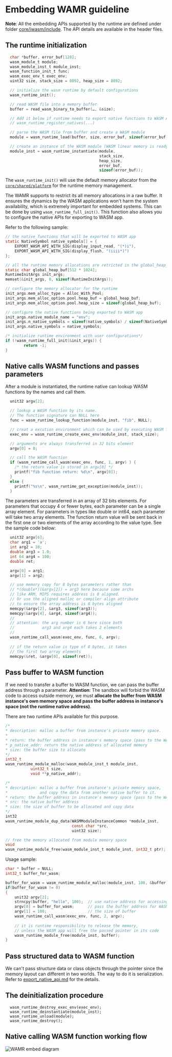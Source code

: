 Embedding WAMR guideline
=====================================


**Note**: All the embedding APIs supported by the runtime are defined under folder [core/iwasm/include](../core/iwasm/include). The API details are available in the header files.

## The runtime initialization



``` C
  char *buffer, error_buf[128];
  wasm_module_t module;
  wasm_module_inst_t module_inst;
  wasm_function_inst_t func;
  wasm_exec_env_t exec_env;
  uint32 size, stack_size = 8092, heap_size = 8092;

  // initialize the wasm runtime by default configurations
  wasm_runtime_init();

  // read WASM file into a memory buffer
  buffer = read_wasm_binary_to_buffer(…, &size);

  // Add it below if runtime needs to export native functions to WASM APP 
  // wasm_runtime_register_natives(...)

  // parse the WASM file from buffer and create a WASM module
  module = wasm_runtime_load(buffer, size, error_buf, sizeof(error_buf));

  // create an instance of the WASM module (WASM linear memory is ready)
  module_inst = wasm_runtime_instantiate(module,
                                         stack_size,
                                         heap_size,
                                         error_buf,
                                         sizeof(error_buf));
```

The `wasm_runtime_init()`  will use the default memory allocator from the [`core/shared/platform`](../core/shared/platform) for the runtime memory management.



The WAMR supports to restrict its all memory allocations in a raw buffer.  It ensures the dynamics by the WASM applications won't harm the system availability, which is extremely important for embedded systems. This can be done by using `wasm_runtime_full_init()`. This function also allows you to configure the native APIs for exporting to WASM app.

Refer to the following sample:

```c
// the native functions that will be exported to WASM app
static NativeSymbol native_symbols[] = {
    EXPORT_WASM_API_WITH_SIG(display_input_read, "(*)i"),
    EXPORT_WASM_API_WITH_SIG(display_flush, "(iiii*)")
};

// all the runtime memory allocations are retricted in the global_heap_buf array
static char global_heap_buf[512 * 1024];
RuntimeInitArgs init_args;
memset(&init_args, 0, sizeof(RuntimeInitArgs));

// configure the memory allocator for the runtime
init_args.mem_alloc_type = Alloc_With_Pool;
init_args.mem_alloc_option.pool.heap_buf = global_heap_buf;
init_args.mem_alloc_option.pool.heap_size = sizeof(global_heap_buf);

// configure the native functions being exported to WASM app
init_args.native_module_name = "env";
init_args.n_native_symbols = sizeof(native_symbols) / sizeof(NativeSymbol);
init_args.native_symbols = native_symbols;

/* initialize runtime environment with user configurations*/
if (!wasm_runtime_full_init(&init_args)) {
        return -1;
}
```



## Native calls WASM functions and passes parameters

After a module is instantiated, the runtime native can lookup WASM functions by the names and call them.

```c
  unit32 argv[2];

  // lookup a WASM function by its name. 
  // The function signature can NULL here
  func = wasm_runtime_lookup_function(module_inst, "fib", NULL);

  // creat a excution environment which can be used by executing WASM functions
  exec_env = wasm_runtime_create_exec_env(module_inst, stack_size);

  // arguments are always transferred in 32 bits element
  argv[0] = 8;

  // call the WASM function
  if (wasm_runtime_call_wasm(exec_env, func, 1, argv) ) {
    /* the return value is stored in argv[0] */
    printf("fib function return: %d\n", argv[0]);
  }
  else {
    printf("%s\n", wasm_runtime_get_exception(module_inst));
  }
```



The parameters are transferred in an array of 32 bits elements. For parameters that occupy 4 or fewer bytes, each parameter can be a single array element. For parameters in types like double or int64, each parameter will take two array elements. The function return value will be sent back in the first one or two elements of the array according to the value type. See the sample code below:

```c
  unit32 argv[6];
  char arg1 = 'a';
  int arg2 = 10;
  double arg3 = 1.0;
  int 64 arg4 = 100;
  double ret;

  argv[0] = arg1;
  argv[1] = arg2;

  // use memory copy for 8 bytes parameters rather than
  // *(double*)(&argv[2]) = arg3 here because some archs
  // like ARM, MIPS requires address is 8 aligned.
  // Or use the aligned malloc or compiler align attribute
  // to ensure the array address is 8 bytes aligned
  memcpy(&argv[2], &arg3, sizeof(arg3));
  memcpy(&argv[4], &arg4, sizeof(arg4));
  //
  // attention: the arg number is 6 here since both
  //            arg3 and arg4 each takes 2 elements
  //
  wasm_runtime_call_wasm(exec_env, func, 6, argv);
  
  // if the return value is type of 8 bytes, it takes
  // the first two array elements
  memcpy(&ret, &argv[0], sizeof(ret));

```



## Pass buffer to WASM function



If we need to transfer a buffer to WASM function, we can pass the buffer address through a parameter. **Attention**: The sandbox will forbid the WASM code to access outside memory, we must **allocate the buffer from WASM instance's own memory space and pass the buffer address in instance's space (not the runtime native address)**.



There are two runtime APIs available for this purpose.

```c
/*
* description: malloc a buffer from instance's private memory space.
*
* return: the buffer address in instance's memory space (pass to the WASM funciton)
* p_native_addr: return the native address of allocated memory
* size: the buffer size to allocate
*/
int32_t
wasm_runtime_module_malloc(wasm_module_inst_t module_inst,
           uint32_t size,
           void **p_native_addr);

/*
* description: malloc a buffer from instance's private memory space,
*              and copy the data from another native buffer to it.
* return: the buffer address in instance's memory space (pass to the WASM funciton)
* src: the native buffer address
* size: the size of buffer to be allocated and copy data
*/
int32
wasm_runtime_module_dup_data(WASMModuleInstanceCommon *module_inst,
                             const char *src,
                             uint32 size);

// free the memory allocated from module memory space
void
wasm_runtime_module_free(wasm_module_inst_t module_inst, int32_t ptr);
```



Usage sample:

```c
char * buffer = NULL;
int32_t buffer_for_wasm;

buffer_for_wasm = wasm_runtime_module_malloc(module_inst, 100, &buffer);
if(buffer_for_wasm != 0)
{
    unit32 argv[2];
    strncpy(buffer, "hello", 100);	// use native address for accessing in runtime
    argv[0] = buffer_for_wasm;  	// pass the buffer address for WASM space.
    argv[1] = 100;					// the size of buffer
    wasm_runtime_call_wasm(exec_env, func, 2, argv);
    
    // it is runtime responsibility to release the memory,
    // unless the WASM app will free the passed pointer in its code
    wasm_runtime_module_free(module_inst, buffer);
}

```



## Pass structured data to WASM function

We can't pass structure data or class objects through the pointer since the memory layout can different in two worlds. The way to do it is serialization. Refer to [export_native_api.md](./export_native_api.md) for the details.



## The deinitialization procedure

```
  wasm_runtime_destroy_exec_env(exec_env);
  wasm_runtime_deinstantiate(module_inst);
  wasm_runtime_unload(module);
  wasm_runtime_destroy();

```



## Native calling WASM function working flow

![WAMR embed diagram](./pics/embed.PNG "WAMR embed architecture diagram")
